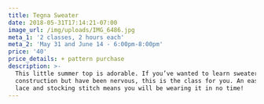 ```yaml
---
title: Tegna Sweater
date: 2018-05-31T17:14:21-07:00
image_url: /img/uploads/IMG_6486.jpg
meta_1: '2 classes, 2 hours each'
meta_2: 'May 31 and June 14 - 6:00pm-8:00pm'
price: '40'
price_details: + pattern purchase
description: >-
  This little summer top is adorable. If you’ve wanted to learn sweater
  construction but have been nervous, this is the class for you. An easy bit of
  lace and stocking stitch means you will be wearing it in no time!
---
```


